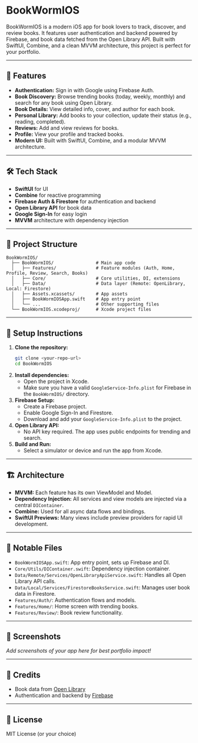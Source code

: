 # BookWormIOS

BookWormIOS is a modern iOS app for book lovers to track, discover, and review books. It features user authentication and backend powered by Firebase, and book data fetched from the Open Library API. Built with SwiftUI, Combine, and a clean MVVM architecture, this project is perfect for your portfolio.

---

## 🚀 Features

- **Authentication:** Sign in with Google using Firebase Auth.
- **Book Discovery:** Browse trending books (today, weekly, monthly) and search for any book using Open Library.
- **Book Details:** View detailed info, cover, and author for each book.
- **Personal Library:** Add books to your collection, update their status (e.g., reading, completed).
- **Reviews:** Add and view reviews for books.
- **Profile:** View your profile and tracked books.
- **Modern UI:** Built with SwiftUI, Combine, and a modular MVVM architecture.

---

## 🛠 Tech Stack

- **SwiftUI** for UI
- **Combine** for reactive programming
- **Firebase Auth & Firestore** for authentication and backend
- **Open Library API** for book data
- **Google Sign-In** for easy login
- **MVVM** architecture with dependency injection

---

## 📁 Project Structure

```
BookWormIOS/
  ├── BookWormIOS/                # Main app code
  │   ├── Features/               # Feature modules (Auth, Home, Profile, Review, Search, Books)
  │   ├── Core/                   # Core utilities, DI, extensions
  │   ├── Data/                   # Data layer (Remote: OpenLibrary, Local: Firestore)
  │   ├── Assets.xcassets/        # App assets
  │   ├── BookWormIOSApp.swift    # App entry point
  │   └── ...                     # Other supporting files
  └── BookWormIOS.xcodeproj/      # Xcode project files
```

---

## 📝 Setup Instructions

1. **Clone the repository:**
   ```sh
   git clone <your-repo-url>
   cd BookWormIOS
   ```
2. **Install dependencies:**
   - Open the project in Xcode.
   - Make sure you have a valid `GoogleService-Info.plist` for Firebase in the `BookWormIOS/` directory.
3. **Firebase Setup:**
   - Create a Firebase project.
   - Enable Google Sign-In and Firestore.
   - Download and add your `GoogleService-Info.plist` to the project.
4. **Open Library API:**
   - No API key required. The app uses public endpoints for trending and search.
5. **Build and Run:**
   - Select a simulator or device and run the app from Xcode.

---

## 🏗 Architecture

- **MVVM:** Each feature has its own ViewModel and Model.
- **Dependency Injection:** All services and view models are injected via a central `DIContainer`.
- **Combine:** Used for all async data flows and bindings.
- **SwiftUI Previews:** Many views include preview providers for rapid UI development.

---

## 📂 Notable Files

- `BookWormIOSApp.swift`: App entry point, sets up Firebase and DI.
- `Core/Utils/DIContainer.swift`: Dependency injection container.
- `Data/Remote/Services/OpenLibraryApiService.swift`: Handles all Open Library API calls.
- `Data/Local/Services/FirestoreBooksService.swift`: Manages user book data in Firestore.
- `Features/Auth/`: Authentication flows and models.
- `Features/Home/`: Home screen with trending books.
- `Features/Review/`: Book review functionality.

---

## 📸 Screenshots

*Add screenshots of your app here for best portfolio impact!*

---

## 🙏 Credits

- Book data from [Open Library](https://openlibrary.org/developers/api)
- Authentication and backend by [Firebase](https://firebase.google.com/)

---

## 📄 License

MIT License (or your choice) 
